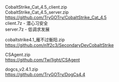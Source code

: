 CobaltStrike_Cat_4.5_client.zip<br>
CobaltStrike_Cat_4.5_server.zip<br>
https://github.com/TryGOTry/CobaltStrike_Cat_4.5<br>
client.7z - 潜心习安全<br>
server.7z - 低调求发展

cobaltstrike4.1_雁不过衡阳.zip<br>
https://github.com/n1f2c3/SecondaryDevCobaltStrike

CSAgent.zip<br>
https://github.com/Twi1ight/CSAgent

dogcs_v2.4.1.zip<br>
https://github.com/TryGOTry/DogCs4.4